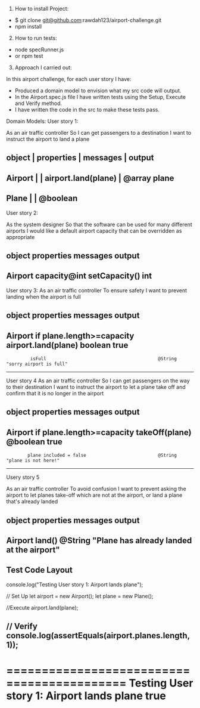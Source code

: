 1. How to install Project:

- $ git clone git@github.com:rawdah123/airport-challenge.git
- npm install

2. How to run tests:
- node specRunner.js
- or npm test

3. Approach I carried out:

In this airport challenge, for each user story I have:
- Produced a domain model to envision what my src code will output.
- In the Airport.spec.js file I have written tests using the Setup, Execute and Verify method. 
- I have written the code in the src to make these tests pass.

Domain Models:
User story 1:

As an air traffic controller
So I can get passengers to a destination
I want to instruct the airport to land a plane

object | 	properties | 	messages	       |   output
------------------------------------------------------------
Airport	|	           |  airport.land(plane)  | @array plane
-------------------------------------------------------------
Plane	|		        |                       @boolean
 ------------------------------------------------------------                        
         
User story 2:

As the system designer
So that the software can be used for many different airports
I would like a default airport capacity that can be overridden as appropriate


object  	properties  	messages	     output
------------------------------------------------------
Airport		capacity@int    setCapacity()    int
--------------------------------------------------------
                           
User story 3:
As an air traffic controller
To ensure safety
I want to prevent landing when the airport is full


object  	properties  	              messages	         output
------------------------------------------------------------------------------------------
Airport		if plane.length>=capacity    airport.land(plane)   boolean true
-------------------------------------------------------------------------------------------
             isFull                                          @String "sorry airport is full"
--------------------------------------------------------------------------------------------     

User story 4
As an air traffic controller
So I can get passengers on the way to their destination
I want to instruct the airport to let a plane take off and confirm that it is no longer in the airport

object  	properties  	              messages	         output
------------------------------------------------------------------------------------------
Airport		if plane.length>=capacity    takeOff(plane)     @boolean true
-------------------------------------------------------------------------------------------
            plane included = false                           @String "plane is not here!"
--------------------------------------------------------------------------------------------  


Usery story 5

As an air traffic controller
To avoid confusion
I want to prevent asking the airport to let planes take-off which are not at the airport, or land a plane that's already landed


object  	properties  	   messages	         output
------------------------------------------------------------------------------------------------
Airport		                   land()           @String "Plane has already landed at the airport"
------------------------------------------------------------------------------------------------
            
                                          
         		
Test Code Layout
--------------------------------------------------------
console.log("Testing User story 1: Airport lands plane");

// Set Up
let airport = new Airport();
let plane = new Plane();

//Execute
airport.land(plane);

// Verify
console.log(assertEquals(airport.planes.length, 1));
--------------------------------------------------------


===========================================
Testing User story 1: Airport lands plane
true
=============================================
